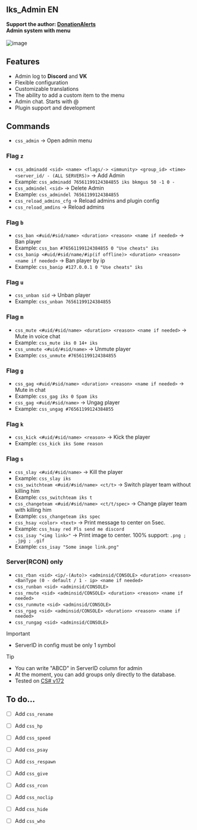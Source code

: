 ## Iks_Admin EN
**Support the author: [DonationAlerts](https://www.donationalerts.com/r/iks__)** <br>
**Admin system with menu**<br><br>
![image](https://github.com/Iksix/Iks_Admin/assets/109164274/66dd6026-66c2-4031-9130-7f03563c8ce6)

## Features
- Admin log to **Discord** and **VK**
- Flexible configuration
- Customizable translations
- The ability to add a custom item to the menu
- Admin chat. Starts with @
- Plugin support and development

## Commands
- `css_admin` -> Open admin menu
### Flag `z`
- ```css_adminadd <sid> <name> <flags/-> <immunity> <group_id> <time> <server_id/ - (ALL SERVERS)>``` -> Add Admin
- Example: ```css_adminadd 76561199124384855 iks bkmgus 50 -1 0 -```
- ```css_admindel <sid>``` -> Delete Admin
- Example: ```css_admindel 76561199124384855```
- `css_reload_admins_cfg` -> Reload admins and plugin config
- `css_reload_amdins` -> Reload admins
### Flag `b`
- ```css_ban <#uid/#sid/name> <duration> <reason> <name if needed>``` -> Ban player
- Example: ```css_ban #76561199124384855 0 "Use cheats" iks```
- ```css_banip <#uid/#sid/name/#ip(if offline)> <duration> <reason> <name if needed>``` -> Ban player by ip
- Example: ```css_banip #127.0.0.1 0 "Use cheats" iks```
### Flag `u`
- ```css_unban sid``` -> Unban player
- Example: ```css_unban 76561199124384855```
### Flag `m`
- ```css_mute <#uid/#sid/name> <duration> <reason> <name if needed>``` -> Mute in voice chat
- Example: ```css_mute iks 0 14+ iks```
- ```css_unmute <#uid/#sid/name>``` -> Unmute player
- Example: ```css_unmute #76561199124384855```
### Flag `g`
- ```css_gag <#uid/#sid/name> <duration> <reason> <name if needed>``` -> Mute in chat
- Example: ```css_gag iks 0 Spam iks```
- ```css_gag <#uid/#sid/name>``` -> Ungag player
- Example: ```css_ungag #76561199124384855```
### Flag `k`
- ```css_kick <#uid/#sid/name> <reason>``` -> Kick the player
- Example: ```css_kick iks Some reason```
### Flag `s`
- ```css_slay <#uid/#sid/name>``` -> Kill the player
- Example: ```css_slay iks```
- ```css_switchteam <#uid/#sid/name> <ct/t>``` -> Switch player team without killing him
- Example: ```css_switchteam iks t```
- ```css_changeteam <#uid/#sid/name> <ct/t/spec>``` -> Change player team with killing him
- Example: ```css_changeteam iks spec```
- `css_hsay <color> <text>` -> Print message to center on 5sec.
- Example: ```css_hsay red Pls send me discord```
- `css_isay "<img link>"` -> Print image to center. 100% support: `.png ; .jpg ; .gif`
- Example: ```css_isay "Some image link.png"```
### Server(RCON) only
- `css_rban <sid> <ip/-(Auto)> <adminsid/CONSOLE> <duration> <reason> <BanType (0 - default / 1 - ip> <name if needed>`
- `css_runban <sid> <adminsid/CONSOLE>`
- `css_rmute <sid> <adminsid/CONSOLE> <duration> <reason> <name if needed>`
- `css_runmute <sid> <adminsid/CONSOLE>`
- `css_rgag <sid> <adminsid/CONSOLE> <duration> <reason> <name if needed>`
- `css_rungag <sid> <adminsid/CONSOLE>`

> [!IMPORTANT]
> - ServerID in config must be only 1 symbol

> [!TIP]
> - You can write "ABCD" in ServerID column for admin
> - At the moment, you can add groups only directly to the database.
> - Tested on [CS# v172](https://docs.cssharp.dev/index.html)

## To do...
- [ ] Add `css_rename`
- [ ] Add `css_hp`
- [ ] Add `css_speed`
- [ ] Add `css_psay`
- [ ] Add `css_respawn`
- [ ] Add `css_give`
- [ ] Add `css_rcon`
- [ ] Add `css_noclip`
- [ ] Add `css_hide`
- [ ] Add `css_who`



